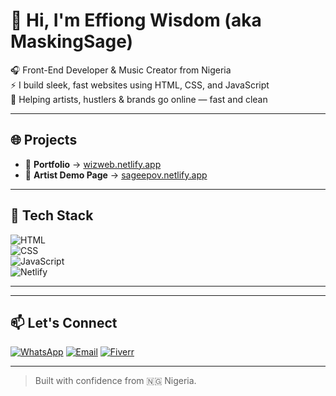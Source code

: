 # 👋 Hi, I'm Effiong Wisdom (aka MaskingSage)

🎧 Front-End Developer & Music Creator from Nigeria  
⚡ I build sleek, fast websites using HTML, CSS, and JavaScript  
🚀 Helping artists, hustlers & brands go online — fast and clean

---

## 🌐 Projects

- 💼 **Portfolio** → [wizweb.netlify.app](https://wizweb.netlify.app)
- 🎵 **Artist Demo Page** → [sageepov.netlify.app](https://sageepov.netlify.app)

---

## 🔧 Tech Stack

![HTML](https://img.shields.io/badge/-HTML5-E34F26?logo=html5&logoColor=white&style=flat)  
![CSS](https://img.shields.io/badge/-CSS3-1572B6?logo=css3&logoColor=white&style=flat)  
![JavaScript](https://img.shields.io/badge/-JavaScript-F7DF1E?logo=javascript&logoColor=black&style=flat)  
![Netlify](https://img.shields.io/badge/-Netlify-00C7B7?logo=netlify&logoColor=white&style=flat)

---
<!--
## 📈 GitHub Stats

![MaskingSage's GitHub stats](https://github-readme-stats.vercel.app/api?username=maskingsage&show_icons=true&theme=radical)

![Top Langs](https://github-readme-stats.vercel.app/api/top-langs/?username=maskingsage&layout=compact&theme=radical)
-->
---

## 📫 Let's Connect

[![WhatsApp](https://img.shields.io/badge/-WhatsApp-25D366?style=flat&logo=whatsapp&logoColor=white)](https://wa.me/2349132142377)
[![Email](https://img.shields.io/badge/-Email-EA4335?style=flat&logo=gmail&logoColor=white)](mailto:youremail@example.com)
[![Fiverr](https://img.shields.io/badge/-Fiverr-1DBF73?style=flat&logo=fiverr&logoColor=white)](#)

---

> Built with confidence from 🇳🇬 Nigeria.
